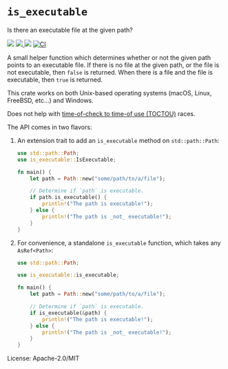 # `is_executable`

Is there an executable file at the given path?

[![](https://docs.rs/is_executable/badge.svg)](https://docs.rs/is_executable/) [![](https://img.shields.io/crates/v/is_executable.svg) ![](https://img.shields.io/crates/d/is_executable.png)](https://crates.io/crates/is_executable) [![CI](https://github.com/fitzgen/is_executable/actions/workflows/ci.yml/badge.svg)](https://github.com/fitzgen/is_executable/actions/workflows/ci.yml)

A small helper function which determines whether or not the given path points to
an executable file. If there is no file at the given path, or the file is not
executable, then `false` is returned. When there is a file and the file is
executable, then `true` is returned.

This crate works on both Unix-based operating systems (macOS, Linux, FreeBSD,
etc...) and Windows.

Does not help with [time-of-check to time-of use
(TOCTOU)](https://en.wikipedia.org/wiki/Time-of-check_to_time-of-use) races.

The API comes in two flavors:

1. An extension trait to add an `is_executable` method on `std::path::Path`:

    ```rust
    use std::path::Path;
    use is_executable::IsExecutable;

    fn main() {
        let path = Path::new("some/path/to/a/file");

        // Determine if `path` is executable.
        if path.is_executable() {
            println!("The path is executable!");
        } else {
            println!("The path is _not_ executable!");
        }
    }
    ```

2. For convenience, a standalone `is_executable` function, which takes any
`AsRef<Path>`:

    ```rust
    use std::path::Path;

    use is_executable::is_executable;

    fn main() {
        let path = Path::new("some/path/to/a/file");

        // Determine if `path` is executable.
        if is_executable(&path) {
            println!("The path is executable!");
        } else {
            println!("The path is _not_ executable!");
        }
    }
    ```

License: Apache-2.0/MIT
